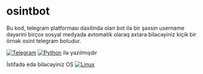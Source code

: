 # osintbot

Bu kod, telegram platforması daxilində olan bot ilə bir şəxsin username dəyərini birçox sosyal medyada avtomatik olaraq axtara biləcəyiniz kiçik bir örnək osint telegram botudur. 

[![Telegram](https://img.shields.io/badge/Telegram-Chat-blue?logo=telegram)](https://t.me/emnysfv)
[![Python](https://img.shields.io/badge/Python-Download-blue?logo=python)](https://www.python.org/download) ilə yazılmışdır

İstifadə edə biləcəyiniz OS 
[![Linux](https://img.shields.io/badge/Linux-Info-blue?logo=linux)](https://www.example.com)
